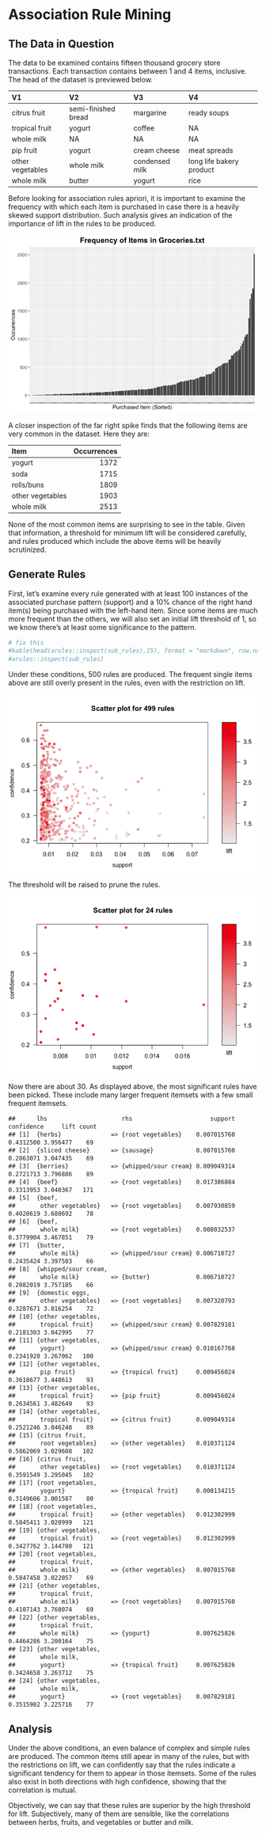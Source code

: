 Association Rule Mining
================

## The Data in Question

The data to be examined contains fifteen thousand grocery store
transactions. Each transaction contains between 1 and 4 items,
inclusive. The head of the dataset is previewed
below.

| V1               | V2                  | V3             | V4                       |
| :--------------- | :------------------ | :------------- | :----------------------- |
| citrus fruit     | semi-finished bread | margarine      | ready soups              |
| tropical fruit   | yogurt              | coffee         | NA                       |
| whole milk       | NA                  | NA             | NA                       |
| pip fruit        | yogurt              | cream cheese   | meat spreads             |
| other vegetables | whole milk          | condensed milk | long life bakery product |
| whole milk       | butter              | yogurt         | rice                     |

Before looking for association rules apriori, it is important to examine
the frequency with which each item is purchased in case there is a
heavily skewed support distribution. Such analysis gives an indication
of the importance of lift in the rules to be produced.

![](Test_files/figure-gfm/unnamed-chunk-2-1.png)<!-- -->

A closer inspection of the far right spike finds that the following
items are very common in the dataset. Here they are:

| Item             | Occurrences |
| :--------------- | ----------: |
| yogurt           |        1372 |
| soda             |        1715 |
| rolls/buns       |        1809 |
| other vegetables |        1903 |
| whole milk       |        2513 |

None of the most common items are surprising to see in the table. Given
that information, a threshold for minimum lift will be considered
carefully, and rules produced which include the above items will be
heavily scrutinized.

## Generate Rules

First, let’s examine every rule generated with at least 100 instances of
the associated purchase pattern (support) and a 10% chance of the right
hand item(s) being purchased with the left-hand item. Since some items
are much more frequent than the others, we will also set an initial lift
threshold of 1, so we know there’s at least some significance to the
pattern.

``` r
# fix this
#kable(head(arules::inspect(sub_rules),15), format = "markdown", row.names = FALSE)
#arules::inspect(sub_rules)
```

Under these conditions, 500 rules are produced. The frequent single
items above are still overly present in the rules, even with the
restriction on lift.

![](Test_files/figure-gfm/unnamed-chunk-6-1.png)<!-- -->

The threshold will be raised to prune the rules.

![](Test_files/figure-gfm/unnamed-chunk-7-1.png)<!-- -->

Now there are about 30. As displayed above, the most significant rules
have been picked. These include many larger frequent itemsets with a few
small frequent
    itemsets.

    ##      lhs                     rhs                      support confidence     lift count
    ## [1]  {herbs}              => {root vegetables}    0.007015760  0.4312500 3.956477    69
    ## [2]  {sliced cheese}      => {sausage}            0.007015760  0.2863071 3.047435    69
    ## [3]  {berries}            => {whipped/sour cream} 0.009049314  0.2721713 3.796886    89
    ## [4]  {beef}               => {root vegetables}    0.017386884  0.3313953 3.040367   171
    ## [5]  {beef,                                                                            
    ##       other vegetables}   => {root vegetables}    0.007930859  0.4020619 3.688692    78
    ## [6]  {beef,                                                                            
    ##       whole milk}         => {root vegetables}    0.008032537  0.3779904 3.467851    79
    ## [7]  {butter,                                                                          
    ##       whole milk}         => {whipped/sour cream} 0.006710727  0.2435424 3.397503    66
    ## [8]  {whipped/sour cream,                                                              
    ##       whole milk}         => {butter}             0.006710727  0.2082019 3.757185    66
    ## [9]  {domestic eggs,                                                                   
    ##       other vegetables}   => {root vegetables}    0.007320793  0.3287671 3.016254    72
    ## [10] {other vegetables,                                                                
    ##       tropical fruit}     => {whipped/sour cream} 0.007829181  0.2181303 3.042995    77
    ## [11] {other vegetables,                                                                
    ##       yogurt}             => {whipped/sour cream} 0.010167768  0.2341920 3.267062   100
    ## [12] {other vegetables,                                                                
    ##       pip fruit}          => {tropical fruit}     0.009456024  0.3618677 3.448613    93
    ## [13] {other vegetables,                                                                
    ##       tropical fruit}     => {pip fruit}          0.009456024  0.2634561 3.482649    93
    ## [14] {other vegetables,                                                                
    ##       tropical fruit}     => {citrus fruit}       0.009049314  0.2521246 3.046248    89
    ## [15] {citrus fruit,                                                                    
    ##       root vegetables}    => {other vegetables}   0.010371124  0.5862069 3.029608   102
    ## [16] {citrus fruit,                                                                    
    ##       other vegetables}   => {root vegetables}    0.010371124  0.3591549 3.295045   102
    ## [17] {root vegetables,                                                                 
    ##       yogurt}             => {tropical fruit}     0.008134215  0.3149606 3.001587    80
    ## [18] {root vegetables,                                                                 
    ##       tropical fruit}     => {other vegetables}   0.012302999  0.5845411 3.020999   121
    ## [19] {other vegetables,                                                                
    ##       tropical fruit}     => {root vegetables}    0.012302999  0.3427762 3.144780   121
    ## [20] {root vegetables,                                                                 
    ##       tropical fruit,                                                                  
    ##       whole milk}         => {other vegetables}   0.007015760  0.5847458 3.022057    69
    ## [21] {other vegetables,                                                                
    ##       tropical fruit,                                                                  
    ##       whole milk}         => {root vegetables}    0.007015760  0.4107143 3.768074    69
    ## [22] {other vegetables,                                                                
    ##       tropical fruit,                                                                  
    ##       whole milk}         => {yogurt}             0.007625826  0.4464286 3.200164    75
    ## [23] {other vegetables,                                                                
    ##       whole milk,                                                                      
    ##       yogurt}             => {tropical fruit}     0.007625826  0.3424658 3.263712    75
    ## [24] {other vegetables,                                                                
    ##       whole milk,                                                                      
    ##       yogurt}             => {root vegetables}    0.007829181  0.3515982 3.225716    77

## Analysis

Under the above conditions, an even balance of complex and simple rules
are produced. The common items still apear in many of the rules, but
with the restrictions on lift, we can confidently say that the rules
indicate a significant tendency for them to appear in those itemsets.
Some of the rules also exist in both directions with high confidence,
showing that the correlation is mutual.

Objectively, we can say that these rules are superior by the high
threshold for lift. Subjectively, many of them are sensible, like the
correlations between herbs, fruits, and vegetables or butter and milk.
